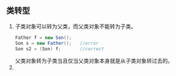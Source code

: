 ## 类转型
1. 子类对象可以转为父类，而父类对象不能转为子类。  
    ```java
    Father f = new Son();
    Son s = new Father();   //error
    Son s2 = (Son) f;       //correct
    ```
    父类对象转为子类当且仅当父类对象本身就是从子类对象转过去的。  
2. 